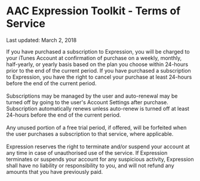 # AAC Expression Toolkit - Terms of Service
Last updated: March 2, 2018

If you have purchased a subscription to Expression, you will be charged to your iTunes Account at confirmation of purchase on a weekly, monthly, half-yearly, or yearly basis based on the plan you choose within 24-hours prior to the end of the current period. If you have purchased a subscription to Expression, you have the right to cancel your purchase at least 24-hours before the end of the current period. 
</br></br>
        Subscriptions may be managed by the user and auto-renewal may be turned off by going to the user's Account Settings after purchase. Subscription automatically renews unless auto-renew is turned off at least 24-hours before the end of the current period. 
</br></br>
        Any unused portion of a free trial period, if offered, will be forfeited when the user purchases a subscription to that service, where applicable.
</br></br>
        Expression reserves the right to terminate and/or suspend your account at any time in case of unauthorised use of the service. If Expression terminates or suspends your account for any suspicious activity, Expression shall have no liability or responsibility to you, and will not refund any amounts that you have previously paid.
